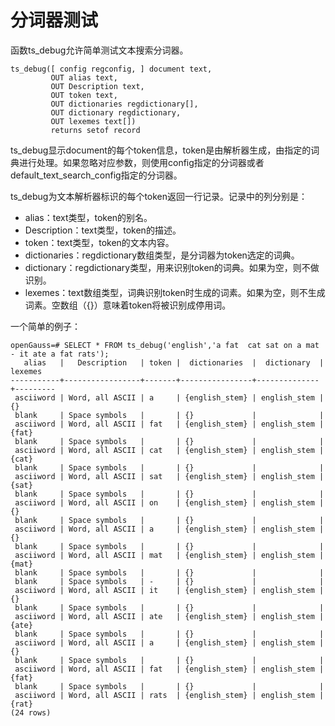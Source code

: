# 分词器测试

函数ts\_debug允许简单测试文本搜索分词器。

```
ts_debug([ config regconfig, ] document text,
         OUT alias text,
         OUT Description text,
         OUT token text,
         OUT dictionaries regdictionary[],
         OUT dictionary regdictionary,
         OUT lexemes text[])
         returns setof record
```

ts\_debug显示document的每个token信息，token是由解析器生成，由指定的词典进行处理。如果忽略对应参数，则使用config指定的分词器或者default\_text\_search\_config指定的分词器。

ts\_debug为文本解析器标识的每个token返回一行记录。记录中的列分别是：

-   alias：text类型，token的别名。
-   Description：text类型，token的描述。
-   token：text类型，token的文本内容。
-   dictionaries：regdictionary数组类型，是分词器为token选定的词典。
-   dictionary：regdictionary类型，用来识别token的词典。如果为空，则不做识别。
-   lexemes：text数组类型，词典识别token时生成的词素。如果为空，则不生成词素。空数组（\{\}）意味着token将被识别成停用词。

一个简单的例子：

```
openGauss=# SELECT * FROM ts_debug('english','a fat  cat sat on a mat - it ate a fat rats');
   alias   |   Description   | token |  dictionaries  |  dictionary  | lexemes 
-----------+-----------------+-------+----------------+--------------+---------
 asciiword | Word, all ASCII | a     | {english_stem} | english_stem | {}
 blank     | Space symbols   |       | {}             |              | 
 asciiword | Word, all ASCII | fat   | {english_stem} | english_stem | {fat}
 blank     | Space symbols   |       | {}             |              | 
 asciiword | Word, all ASCII | cat   | {english_stem} | english_stem | {cat}
 blank     | Space symbols   |       | {}             |              | 
 asciiword | Word, all ASCII | sat   | {english_stem} | english_stem | {sat}
 blank     | Space symbols   |       | {}             |              | 
 asciiword | Word, all ASCII | on    | {english_stem} | english_stem | {}
 blank     | Space symbols   |       | {}             |              | 
 asciiword | Word, all ASCII | a     | {english_stem} | english_stem | {}
 blank     | Space symbols   |       | {}             |              | 
 asciiword | Word, all ASCII | mat   | {english_stem} | english_stem | {mat}
 blank     | Space symbols   |       | {}             |              | 
 blank     | Space symbols   | -     | {}             |              | 
 asciiword | Word, all ASCII | it    | {english_stem} | english_stem | {}
 blank     | Space symbols   |       | {}             |              | 
 asciiword | Word, all ASCII | ate   | {english_stem} | english_stem | {ate}
 blank     | Space symbols   |       | {}             |              | 
 asciiword | Word, all ASCII | a     | {english_stem} | english_stem | {}
 blank     | Space symbols   |       | {}             |              | 
 asciiword | Word, all ASCII | fat   | {english_stem} | english_stem | {fat}
 blank     | Space symbols   |       | {}             |              | 
 asciiword | Word, all ASCII | rats  | {english_stem} | english_stem | {rat}
(24 rows)
```

